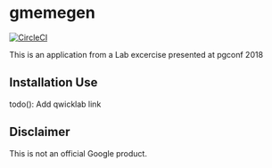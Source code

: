 # gmemegen
[![CircleCI](https://circleci.com/gh/GoogleCloudPlatform/gmemegen.svg?style=svg)](https://circleci.com/gh/GoogleCloudPlatform/gmemegen)

This is an application from a Lab excercise presented at pgconf 2018

## Installation Use

todo(): Add qwicklab link

## Disclaimer

This is not an official Google product.
